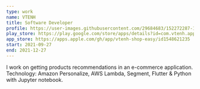 ```yaml
---
type: work
name: VTENH
title: Software Developer
profile: https://user-images.githubusercontent.com/29684683/152272287-13a8d415-2ca2-4d23-9448-36169ed49716.png
play_store: https://play.google.com/store/apps/details?id=com.vtenh.app.store
app_store: https://apps.apple.com/gh/app/vtenh-shop-easy/id1548621235
start: 2021-09-27
end: 2021-12-27
---
```

I work on getting products recommendations in an e-commerce application. Technology: Amazon Personalize, AWS Lambda, Segment, Flutter & Python with Jupyter notebook.